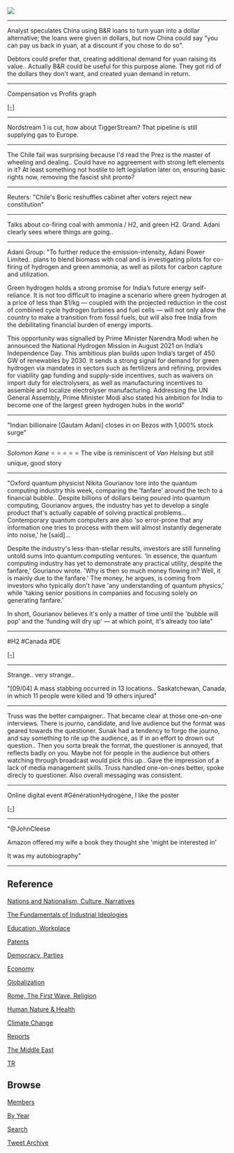 <img src="https://drive.google.com/uc?export=view&id=1B2wf9R7AMH1d7Vw6e2mucLbIQ5NSjir7"/>

---

Analyst speculates China using B&R loans to turn yuan into a dollar
alternative; the loans were given in dollars, but now China could say
"you can pay us back in yuan, at a discount if you chose to do so".

Debtors could prefer that, creating additional demand for yuan raising
its value.. Actually B&R could be useful for this purpose alone. They
got rid of the dollars they don't want, and created yuan demand in
return.

---

Compensation vs Profits graph

[[-]](2019/05/stats.html#compprof)

---

Nordstream 1 is cut, how about TiggerStream?  That pipeline is still
supplying gas to Europe.

---

The Chile fail was surprising because I'd read the Prez is the master
of wheeling and dealing.. Could have no aggreement with strong left
elements in it? At least something not hostile to left legislation
later on, ensuring basic rights now, removing the fascist shit pronto?

---

Reuters: "Chile's Boric reshuffles cabinet after voters reject new constitution"

---

Talks about co-firing coal with ammonia / H2, and green
H2. Grand. Adani clearly sees where things are going..

---

Adani Group: "To further reduce the emission-intensity, Adani Power
Limited.. plans to blend biomass with coal and is investigating pilots
for co-firing of hydrogen and green ammonia, as well as pilots for
carbon capture and utilization.

Green hydrogen holds a strong promise for India’s future energy
self-reliance. It is not too difficult to imagine a scenario where
green hydrogen at a price of less than $1/kg — coupled with the
projected reduction in the cost of combined cycle hydrogen turbines
and fuel cells — will not only allow the country to make a transition
from fossil fuels, but will also free India from the debilitating
financial burden of energy imports.

This opportunity was signalled by Prime Minister Narendra Modi when he
announced the National Hydrogen Mission in August 2021 on India’s
Independence Day. This ambitious plan builds upon India’s target of
450 GW of renewables by 2030. It sends a strong signal for demand for
green hydrogen via mandates in sectors such as fertilizers and
refining, provides for viability gap funding and supply-side
incentives, such as waivers on import duty for electrolysers, as well
as manufacturing incentives to assemble and localize electrolyser
manufacturing. Addressing the UN General Assembly, Prime Minister Modi
also stated his ambition for India to become one of the largest green
hydrogen hubs in the world"

---

"Indian billionaire [Gautam Adani] closes in on Bezos with 1,000% stock surge"

---

*Solomon Kane* ⭐ ⭐ ⭐ ⭐ ⭐ The vibe is reminiscent of *Van Helsing*
but still unique, good story

---

"Oxford quantum physicist Nikita Gourianov tore into the quantum
computing industry this week, comparing the 'fanfare' around the tech
to a financial bubble.. Despite billions of dollars being poured into
quantum computing, Gourianov argues, the industry has yet to develop a
single product that's actually capable of solving practical
problems... Contemporary quantum computers are also 'so error-prone
that any information one tries to process with them will almost
instantly degenerate into noise,' he [said]...

Despite the industry's less-than-stellar results, investors are still
funneling untold sums into quantum computing ventures. 'In essence,
the quantum computing industry has yet to demonstrate any practical
utility, despite the fanfare,' Gourianov wrote. 'Why is then so much
money flowing in? Well, it is mainly due to the fanfare.' The money,
he argues, is coming from investors who typically don't have 'any
understanding of quantum physics,' while 'taking senior positions in
companies and focusing solely on generating fanfare.'

In short, Gourianov believes it's only a matter of time until the
'bubble will pop' and the 'funding will dry up' — at which point, it's
already too late"

---

\#H2 \#Canada \#DE

[[-]](https://twitter.com/JustinTrudeau/status/1562246803784974337)

---

Strange.. very strange..

"[09/04] A mass stabbing occurred in 13 locations.. Saskatchewan,
Canada, in which 11 people were killed and 19 others injured"

---

Truss was the better campaigner.. That became clear at those
one-on-one interviews. There is journo, candidate, and live audience
but the format was geared towards the questioner. Sunak had a tendency
to forgo the journo, and say something to rile up the audience, as if
in an effort to drown out question.. Then you sorta break the format,
the questioner is annoyed, that reflects badly on you. Maybe not for
people in the audience but others watching through broadcast would
pick this up.. Gave the impression of a lack of media management
skills. Truss handled one-on-ones better, spoke direcly to
questioner. Also overall messaging was consistent.

---

Online digital event \#GénérationHydrogène, I like the poster

[[-]](https://pbs.twimg.com/media/Fb5xqlFWAAA8SDH?format=jpg&name=small)

---

"@JohnCleese

Amazon offered my wife a book they thought she 'might be interested in'

It was my autobiography"

---

## Reference

[Nations and Nationalism, Culture, Narratives](2013/02/nations-and-nationalism.html)

[The Fundamentals of Industrial Ideologies](2011/04/fundamentals-of-industrial-ideologies.html)

[Education, Workplace](2017/09/education-workplace.html)

[Patents](2018/09/patents.html)

[Democracy, Parties](2016/11/democracy.html)

[Economy](2018/05/economy.html)

[Globalization](2018/09/globalization.html)

[Rome, The First Wave, Religion](2017/12/rome.html)

[Human Nature & Health](2020/07/human-nature.html)

[Climate Change](2018/12/climate.html)

[Reports](2019/05/reports.html)

[The Middle East](2019/07/middleeast.html)

[TR](../tr)

## Browse

[Members](2022/08/members.html)

[By Year](years.html)

[Search](search.html)

[Tweet Archive](tweets/index.html)
